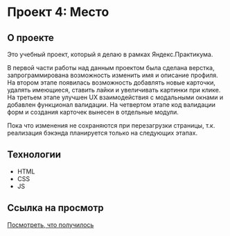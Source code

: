# Проект 4: Место

## О проекте

Это учебный проект, который я делаю в рамках Яндекс.Практикума. 

В первой части работы над данным проектом была сделана верстка, запрограммирована возможность изменить имя и описание профиля.
На втором этапе появилась возможность добавлять новые карточки, удалять имеющиеся, ставить лайки и увеличивать картинки при клике.
На третьем этапе улучшен UX взаимодействия с модальными окнами и добавлен функционал валидации.
На четвертом этапе код валидации форм и создания карточек вынесен в отдельные модули.

Пока что изменения не сохраняются при перезагрузки страницы, т.к. реализация бэкэнда планируется только на следующих этапах.

## Технологии

* HTML
* CSS
* JS

## Ссылка на просмотр

[Посмотреть, что получилось](https://sinyavsky.github.io/mesto/index.html)